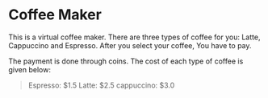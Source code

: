 # Coffee Maker

This is a virtual coffee maker. There are three types of coffee for you: Latte, Cappuccino and Espresso. After you select your coffee, You have to pay.

The payment is done through coins. The cost of each type of coffee is given below:

>Espresso: $1.5
>Latte: $2.5
>cappuccino: $3.0

